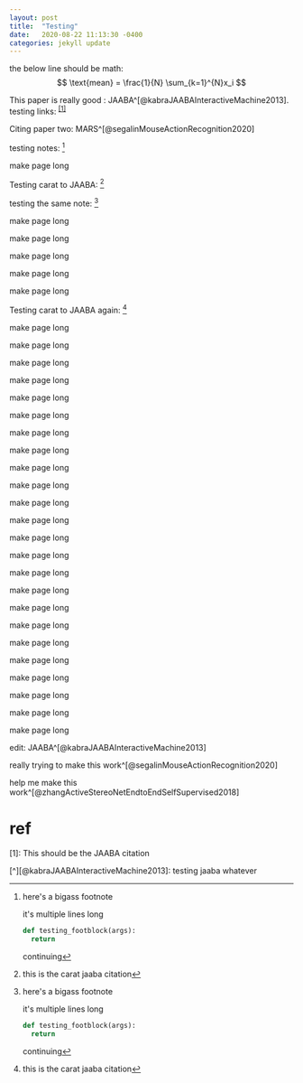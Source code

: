 ```yaml
---
layout: post
title:  "Testing"
date:   2020-08-22 11:13:30 -0400
categories: jekyll update
---
```


the below line should be math:
$$ \text{mean} = \frac{1}{N} \sum_{k=1}^{N}x_i $$

This paper is really good : JAABA^[@kabraJAABAInteractiveMachine2013].
testing links: <sup>[[1]](#1)</sup>

Citing paper two: MARS^[@segalinMouseActionRecognition2020]

testing notes: [^bignote]

make page long

Testing carat to JAABA: [^kabraJAABAInteractiveMachine2013]

testing the same note: [^bignote]

make page long

make page long

make page long

make page long

make page long

Testing carat to JAABA again: [^kabraJAABAInteractiveMachine2013]

make page long

make page long

make page long

make page long

make page long

make page long

make page long

make page long

make page long

make page long

make page long

make page long

make page long

make page long

make page long

make page long

make page long

make page long

make page long

make page long

make page long

make page long

make page long

make page long

edit: JAABA^[@kabraJAABAInteractiveMachine2013]

really trying to make this work^[@segalinMouseActionRecognition2020]

help me make this work^[@zhangActiveStereoNetEndtoEndSelfSupervised2018]

# ref
<a name="1">[1]</a>: This should be the JAABA citation

[^bignote]: here's a bigass footnote

    it's multiple lines long

    ```python
    def testing_footblock(args):
      return
    ```

    continuing

[^kabraJAABAInteractiveMachine2013]: this is the carat jaaba citation





[^][@kabraJAABAInteractiveMachine2013]: testing jaaba whatever
